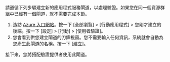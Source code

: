 
請遵循下列步驟建立新的應用程式服務閘道，以處理驗證。如果您在同一個資源群組中已經有一個閘道，就不需要完成本節。

1. 造訪 [Azure 入口網站]。按一下 [全部瀏覽] > [行動應用程式] > 您剛才建立的後端。按一下 [設定] > [行動] > [使用者驗證]。 
2. 您會看到供您建立閘道的刀鋒視窗。您不需要輸入任何資訊，系統就會自動為您產生此閘道的名稱。按一下 [建立]。

接下來，您將搭配驗證提供者使用此閘道。

<!-- URLs. -->
[Azure 入口網站]: https://portal.azure.com/

<!---HONumber=Nov15_HO1-->